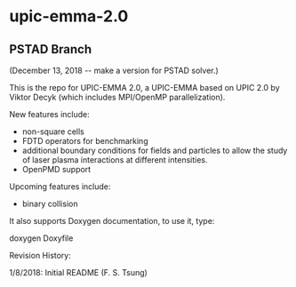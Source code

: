 # upic-emma-2.0

## PSTAD Branch

(December 13, 2018 -- make a version for PSTAD solver.)


This is the repo for UPIC-EMMA 2.0, a UPIC-EMMA based on UPIC 2.0 by Viktor Decyk (which includes MPI/OpenMP parallelization). 

New features include:

* non-square cells
* FDTD operators for benchmarking
* additional boundary conditions for fields and particles to allow the study of laser plasma interactions at different intensities.
* OpenPMD support

Upcoming features include:

* binary collision


It also supports Doxygen documentation, to use it, type:

doxygen Doxyfile





Revision History:

1/8/2018:  Initial README (F. S. Tsung)
